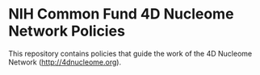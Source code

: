 # NIH Common Fund 4D Nucleome Network Policies

This repository contains policies that guide the work of the 4D Nucleome Network (http://4dnucleome.org).




